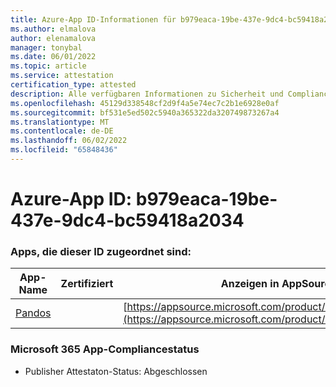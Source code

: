 ```yaml
---
title: Azure-App ID-Informationen für b979eaca-19be-437e-9dc4-bc59418a2034
ms.author: elmalova
author: elenamalova
manager: tonybal
ms.date: 06/01/2022
ms.topic: article
ms.service: attestation
certification_type: attested
description: Alle verfügbaren Informationen zu Sicherheit und Compliance für b979eaca-19be-437e-9dc4-bc59418a2034.
ms.openlocfilehash: 45129d338548cf2d9f4a5e74ec7c2b1e6928e0af
ms.sourcegitcommit: bf531e5ed502c5940a365322da320749873267a4
ms.translationtype: MT
ms.contentlocale: de-DE
ms.lasthandoff: 06/02/2022
ms.locfileid: "65848436"
---
```

# <a name="azure-app-id-b979eaca-19be-437e-9dc4-bc59418a2034"></a>Azure-App ID: b979eaca-19be-437e-9dc4-bc59418a2034


### <a name="apps-associated-with-this-id"></a>Apps, die dieser ID zugeordnet sind:
| **App-Name** | **Zertifiziert** | **Anzeigen in AppSource** |
|--------------|---------------|-----------------------|
| [Pandos](../forward/WA200003534.md) |  | [https://appsource.microsoft.com/product/office/WA200003534](https://appsource.microsoft.com/product/office/WA200003534) |

### <a name="microsoft-365-app-compliance-status"></a>Microsoft 365 App-Compliancestatus
- Publisher Attestaton-Status: Abgeschlossen
